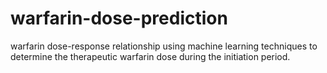 # warfarin-dose-prediction
warfarin dose-response relationship using machine learning techniques to determine the therapeutic warfarin dose during the initiation period.
